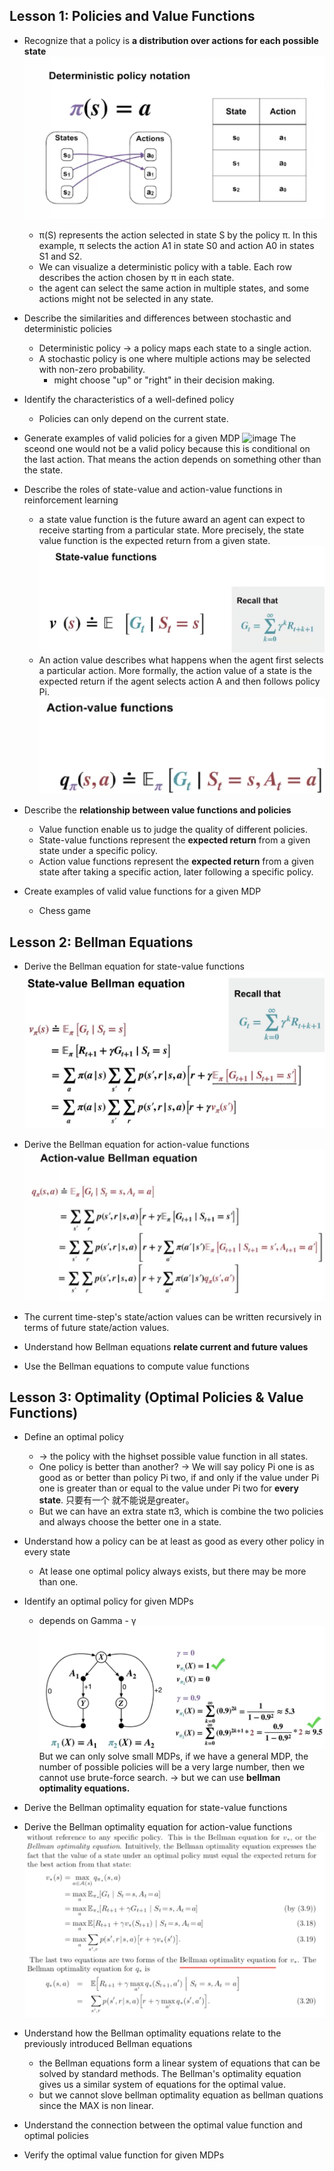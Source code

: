 ## Lesson 1: Policies and Value Functions

* Recognize that a policy is **a distribution over actions for each possible state**
![image](/IMG/policy.png)
  *  π(S) represents the action selected in state S by the policy π. In this example, π selects the action A1 in state S0 and action A0 in states S1 and S2. 
  *  We can visualize a deterministic policy with a table. Each row describes the action chosen by π in each state. 
  *  the agent can select the same action in multiple states, and some actions might not be selected in any state. 


* Describe the similarities and differences between stochastic and deterministic policies
  *  Deterministic policy -> a policy maps each state to a single action.
  *  A stochastic policy is one where multiple actions may be selected with non-zero probability.
     *  might choose "up" or "right" in their decision making.


* Identify the characteristics of a well-defined policy
  * Policies can only depend on the current state.
* Generate examples of valid policies for a given MDP
  ![image](/IMG/valid&notvalid.png)
The sceond one would not be a valid policy because this is conditional on the last action. That means the action depends on something other than the state. 

* Describe the roles of state-value and action-value functions in reinforcement learning
  * a state value function is the future award an agent can expect to receive starting from a particular state. More precisely, the state value function is the expected return from a given state.
  ![image](/IMG/state-value.png)
  * An action value describes what happens when the agent first selects a particular action. More formally, the action value of a state is the expected return if the agent selects action A and then follows policy Pi. 
![image](/IMG/action-value.png)

* Describe the **relationship between value functions and policies**
  * Value function enable us to judge the quality of different policies.
  *  State-value functions represent the **expected return** from a given state under a specific policy.
  * Action value functions represent the **expected return** from a given state after taking a specific action, later following a specific policy.  
* Create examples of valid value functions for a given MDP
  * Chess game

## Lesson 2: Bellman Equations

* Derive the Bellman equation for state-value functions
![image](/IMG/state_bellman.png) 


* Derive the Bellman equation for action-value functions
![image](/IMG/action_bellman.png)

* The current time-step's state/action values can be written recursively in terms of future state/action values.
* Understand how Bellman equations **relate current and future values**
* Use the Bellman equations to compute value functions

## Lesson 3: Optimality (Optimal Policies & Value Functions)

* Define an optimal policy
  * -> the policy with the highset possible value function in all states.
  * One policy is better than another? -> We will say policy Pi one is as good as or better than policy Pi two, if and only if the value under Pi one is greater than or equal to the value under Pi two for **every state**. 只要有一个 就不能说是greater。
  * But we can have an extra state π3, which is combine the two policies and always choose the better one in a state.
* Understand how a policy can be at least as good as every other policy in every state
  * At lease one optimal policy always exists, but there may be more than one.
* Identify an optimal policy for given MDPs
  * depends on Gamma - γ
  ![image](/IMG/policy_on_MDP.png)
  But we can only solve small MDPs, if we have a general MDP, the number of possible policies will be a very large number, then we cannot use brute-force search. -> but we can use **bellman optimality equations.**

* Derive the Bellman optimality equation for state-value functions
* Derive the Bellman optimality equation for action-value functions
![image](/IMG/bellman-optimal-state:action.png)
* Understand how the Bellman optimality equations relate to the previously introduced Bellman equations
  * the Bellman equations form a linear system of equations that can be solved by standard methods. The Bellman's optimality equation gives us a similar system of equations for the optimal value.
  * but we cannot slove bellman optimality equation as bellman quations since the MAX is non linear.

* Understand the connection between the optimal value function and optimal policies
* Verify the optimal value function for given MDPs